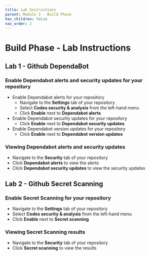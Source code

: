 ```yaml
---
title: Lab Instructions
parent: Module 3 - Build Phase
has_children: false
nav_order: 2
---
```


# Build Phase - Lab Instructions

## Lab 1 - Github DependaBot

### Enable Dependabot alerts and security updates for your repository

* Enable Dependabot alerts for your repository
  * Navigate to the **Settings** tab of your repository
  * Select **Codes security & analysis** from the left-hand menu
  * Click **Enable** next to **Dependabot alerts**
* Enable Dependabot security updates for your repository
  * Click **Enable** next to **Dependabot security updates**
* Enable Dependabot version updates for your repository
  * Click **Enable** next to **Dependabot version updates**

### Viewing Dependabot alerts and security updates

* Navigate to the **Security** tab of your repository
* Click **Dependabot alerts** to view the alerts
* Click **Dependabot security updates** to view the security updates

## Lab 2 - Github Secret Scanning

### Enable Secret Scanning for your repository

* Navigate to the **Settings** tab of your repository
* Select **Codes security & analysis** from the left-hand menu
* Click **Enable** next to **Secret scanning**

### Viewing Secret Scanning results

* Navigate to the **Security** tab of your repository
* Click **Secret scanning** to view the results